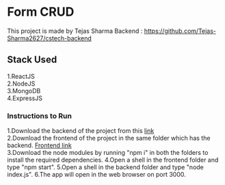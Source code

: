 # Form CRUD 

This project is made by Tejas Sharma
Backend : https://github.com/Tejas-Sharma2627/cstech-backend

## Stack Used

1.ReactJS<br>
2.NodeJS <br>
3.MongoDB <br>
4.ExpressJS <br>

### Instructions to Run

1.Download the backend of the project from this <a href="https://github.com/Tejas-Sharma2627/cstech-backend">link<a> <br>
2.Download the frontend of the project in the same folder which has the backend. <a href="https://github.com/Tejas-Sharma2627/cstech-frontend">Frontend link<a><br>
3.Download the node modules by running "npm i" in both the folders to install the required dependencies.
4.Open a shell in the frontend folder and type "npm start".
5.Open a shell in the backend folder and type "node index.js".
6.The app will open in the web browser on port 3000.
